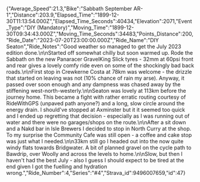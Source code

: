 {"Average_Speed":21.3,"Bike":"Sabbath September AR-1","Distance":203.9,"Elapsed_Time":"1899-12-30T11:13:54.000Z","Elapsed_Time_Seconds":40434,"Elevation":2071,"Event_Type":"DIY (Mandatory)","Moving_Time":"1899-12-30T09:34:43.000Z","Moving_Time_Seconds":34483,"Points_Distance":200,"Ride_Date":"2023-07-20T23:00:00.000Z","Ride_Name":"DIY Seaton","Ride_Notes":"Good weather so managed to get the July 2023 edition done.\n\nStarted off somewhat chilly but soon warmed up. Rode the Sabbath on the new Panaracer GravelKing Slick tyres - 32mm at 60psi front and rear gives a lovely comfy ride even on some of the shockingly bad back roads.\n\nFirst stop in Crewkerne Costa at 78km was welcome - the drizzle that started on leaving was not (10% chance of rain my arse). Anyway, it passed over soon enough and any dampness was chased away by the stiffening west-north-westerly.\n\nSeaton was lovely at 113km before the journey home. This became a fight with rather erratic routing courtesy of RideWithGPS (unpaved path anyone?) and a long, slow circle around the energy drain. I should've stopped at Axminster but it it seemed too quick and I ended up regretting that decision - especially as I was running out of water and there were no garages/shops on the route.\n\nAfter a sit down and a Nakd bar in Isle Brewers I decided to stop in North Curry at the shop. To my surprise the Community Cafe was still open - a coffee and cake stop was just what I needed.\n\n33km still go I headed out into the now quite windy flats towards Bridgwater. A bit of planned gravel on the cycle path to Bawdrip, over Woolly and across the levels to home.\n\nSlow, but then I haven't had the best July - also I guess I should expect to be tired at the end given I got the fuelling and hydration wrong.","Ride_Number":4,"Series":"#4","Strava_id":9496007659,"id":47}